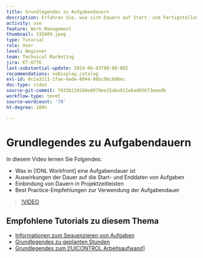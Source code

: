 ```yaml
---
title: Grundlegendes zu Aufgabendauern
description: Erfahren Sie, wie sich Dauern auf Start- und Fertigstellungsdaten von Aufgaben auswirken, wie Dauern in Projektzeitleisten berücksichtigt werden, und lernen Sie einige Best Practices für die Verwendung von Aufgabendauer.
activity: use
feature: Work Management
thumbnail: 335089.jpeg
type: Tutorial
role: User
level: Beginner
team: Technical Marketing
jira: KT-8776
last-substantial-update: 2024-06-03T00:00:00Z
recommendations: noDisplay,catalog
exl-id: 0c1a3111-1fae-4ade-8044-86bc9bcb06ec
doc-type: video
source-git-commit: f033b210268e8979ee15abe812e6ad85673eeedb
workflow-type: tm+mt
source-wordcount: '79'
ht-degree: 100%

---
```


# Grundlegendes zu Aufgabendauern

In diesem Video lernen Sie Folgendes:

* Was in [!DNL Workfront] eine Aufgabendauer ist
* Auswirkungen der Dauer auf die Start- und Enddaten von Aufgaben
* Einbindung von Dauern in Projektzeitleisten
* Best Practice-Empfehlungen zur Verwendung der Aufgabendauer

>[!VIDEO](https://video.tv.adobe.com/v/335089/?quality=12&learn=on)

## Empfohlene Tutorials zu diesem Thema

* [Informationen zum Sequenzieren von Aufgaben](/help/manage-work/tasks/learn-to-sequence-tasks.md)
* [Grundlegendes zu geplanten Stunden](/help/manage-work/tasks/understand-planned-hours.md)
* [Grundlegendes zum [!UICONTROL Arbeitsaufwand]](/help/manage-work/tasks/understand-work-effort.md)

